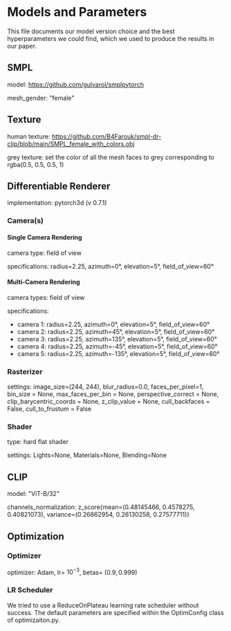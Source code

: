 # Models and Parameters

This file documents our model version choice and the best hyperparameters we could find, which we used to produce the results in our paper.

## SMPL

model: https://github.com/gulvarol/smplpytorch

mesh_gender: "female"

## Texture

human texture: https://github.com/B4Farouk/smpl-dr-clip/blob/main/SMPL_female_with_colors.obj

grey texture: set the color of all the mesh faces to grey corresponding to rgba(0.5, 0.5, 0.5, 1)

## Differentiable Renderer

implementation: pytorch3d (v 0.7.1)

### Camera(s)

#### Single Camera Rendering

camera type: field of view

specifications: radius=2.25, azimuth=0°, elevation=5°, field_of_view=60°

#### Multi-Camera Rendering

camera types: field of view

specifications:
- camera 1: radius=2.25, azimuth=0°, elevation=5°, field_of_view=60°
- camera 2: radius=2.25, azimuth=45°, elevation=5°, field_of_view=60°
- camera 3: radius=2.25, azimuth=135°, elevation=5°, field_of_view=60°
- camera 4: radius=2.25, azimuth=-45°, elevation=5°, field_of_view=60°
- camera 5: radius=2.25, azimuth=-135°, elevation=5°, field_of_view=60°

### Rasterizer

settings: image_size=(244, 244), blur_radius=0.0, faces_per_pixel=1, bin_size = None,
max_faces_per_bin = None, perspective_correct = None, clip_barycentric_coords = None, z_clip_value = None,
cull_backfaces = False, cull_to_frustum = False

### Shader

type: hard flat shader

settings: Lights=None, Materials=None, Blending=None

## CLIP

model: "ViT-B/32"

channels_normalization: z_score{mean=(0.48145466, 0.4578275, 0.40821073), variance=(0.26862954, 0.26130258, 0.27577711)}

## Optimization

### Optimizer
optimizer: Adam, lr= $10^{-3}$, betas= $(0.9, 0.999)$

### LR Scheduler
We tried to use a ReduceOnPlateau learning rate scheduler without success. The default parameters are specified within the OptimConfig class of optimizaiton.py.
